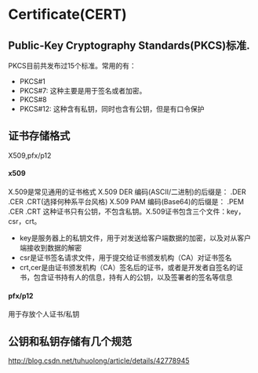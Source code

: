 # Certificate(CERT)
## Public-Key Cryptography Standards(PKCS)标准.
PKCS目前共发布过15个标准。常用的有：
- PKCS#1
- PKCS#7: 这种主要是用于签名或者加密。
- PKCS#8
- PKCS#12: 这种含有私钥，同时也含有公钥，但是有口令保护
## 证书存储格式
X509,pfx/p12
#### x509
X.509是常见通用的证书格式
X.509 DER 编码(ASCII/二进制)的后缀是： .DER .CER .CRT(选择何种系平台风格)
X.509 PAM 编码(Base64)的后缀是： .PEM .CER .CRT
这种证书只有公钥，不包含私钥。X.509证书包含三个文件：key，csr，crt。
- key是服务器上的私钥文件，用于对发送给客户端数据的加密，以及对从客户端接收到数据的解密
- csr是证书签名请求文件，用于提交给证书颁发机构（CA）对证书签名
- crt,cer是由证书颁发机构（CA）签名后的证书，或者是开发者自签名的证书，包含证书持有人的信息，持有人的公钥，以及签署者的签名等信息
#### pfx/p12
用于存放个人证书/私钥
## 公钥和私钥存储有几个规范
http://blog.csdn.net/tuhuolong/article/details/42778945